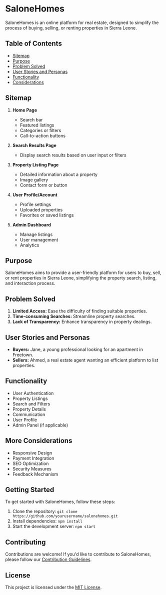 # SaloneHomes

SaloneHomes is an online platform for real estate, designed to simplify the process of buying, selling, or renting properties in Sierra Leone.

## Table of Contents

- [Sitemap](#sitemap)
- [Purpose](#purpose)
- [Problem Solved](#problem-solved)
- [User Stories and Personas](#user-stories-and-personas)
- [Functionality](#functionality)
- [Considerations](#more-considerations)

## Sitemap

1. **Home Page**

   - Search bar
   - Featured listings
   - Categories or filters
   - Call-to-action buttons

2. **Search Results Page**

   - Display search results based on user input or filters

3. **Property Listing Page**

   - Detailed information about a property
   - Image gallery
   - Contact form or button

4. **User Profile/Account**

   - Profile settings
   - Uploaded properties
   - Favorites or saved listings

5. **Admin Dashboard**
   - Manage listings
   - User management
   - Analytics

## Purpose

SaloneHomes aims to provide a user-friendly platform for users to buy, sell, or rent properties in Sierra Leone, simplifying the property search, listing, and interaction process.

## Problem Solved

1. **Limited Access:** Ease the difficulty of finding suitable properties.
2. **Time-consuming Searches:** Streamline property searches.
3. **Lack of Transparency:** Enhance transparency in property dealings.

## User Stories and Personas

- **Buyers:** Jane, a young professional looking for an apartment in Freetown.
- **Sellers:** Ahmed, a real estate agent wanting an efficient platform to list properties.

## Functionality

- User Authentication
- Property Listings
- Search and Filters
- Property Details
- Communication
- User Profile
- Admin Panel (if applicable)

## More Considerations

- Responsive Design
- Payment Integration
- SEO Optimization
- Security Measures
- Feedback Mechanism

## Getting Started

To get started with SaloneHomes, follow these steps:

1. Clone the repository: `git clone https://github.com/yourusername/salonehomes.git`
2. Install dependencies: `npm install`
3. Start the development server: `npm start`

## Contributing

Contributions are welcome! If you'd like to contribute to SaloneHomes, please follow our [Contribution Guidelines](CONTRIBUTING.md).

## License

This project is licensed under the [MIT License](LICENSE).
